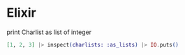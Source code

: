 # Elixir

print Charlist as list of integer

```elixir
[1, 2, 3] |> inspect(charlists: :as_lists) |> IO.puts()
```